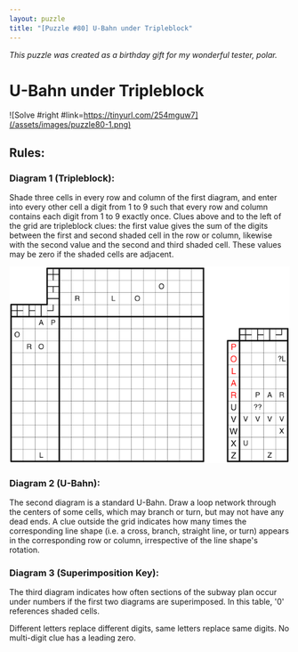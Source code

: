 ```yaml
---
layout: puzzle
title: "[Puzzle #80] U-Bahn under Tripleblock"
---
```


*This puzzle was created as a birthday gift for my wonderful tester, polar.*

# U-Bahn under Tripleblock

![Solve #right #link=https://tinyurl.com/254mguw7](/assets/images/puzzle80-1.png)

## Rules:

### Diagram 1 (Tripleblock):

Shade three cells in every row and column of the first diagram, and enter into every other cell a digit from 1 to 9 such that every row and column contains each digit from 1 to 9 exactly once. Clues above and to the left of the grid are tripleblock clues: the first value gives the sum of the digits between the first and second shaded cell in the row or column, likewise with the second value and the second and third shaded cell. These values may be zero if the shaded cells are adjacent.

![#left](/assets/images/puzzle80-2.png)

### Diagram 2 (U-Bahn):

The second diagram is a standard U-Bahn. Draw a loop network through the centers of some cells, which may branch or turn, but may not have any dead ends. A clue outside the grid indicates how many times the corresponding line shape (i.e. a cross, branch, straight line, or turn) appears in the corresponding row or column, irrespective of the line shape's rotation.

### Diagram 3 (Superimposition Key):

The third diagram indicates how often sections of the subway plan occur under numbers if the first two diagrams are superimposed. In this table, '0' references shaded cells.

Different letters replace different digits, same letters replace same digits. No multi-digit clue has a leading zero. 
